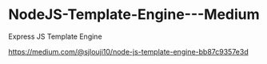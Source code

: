 # NodeJS-Template-Engine---Medium
Express JS Template Engine


https://medium.com/@sjlouji10/node-js-template-engine-bb87c9357e3d

